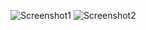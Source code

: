 ![Screenshot1](https://github.com/sariomer96/Medicine-Reminder/blob/main/screenshots/1.png)
![Screenshot2](https://github.com/sariomer96/Medicine-Reminder/blob/main/screenshots/2.png)
